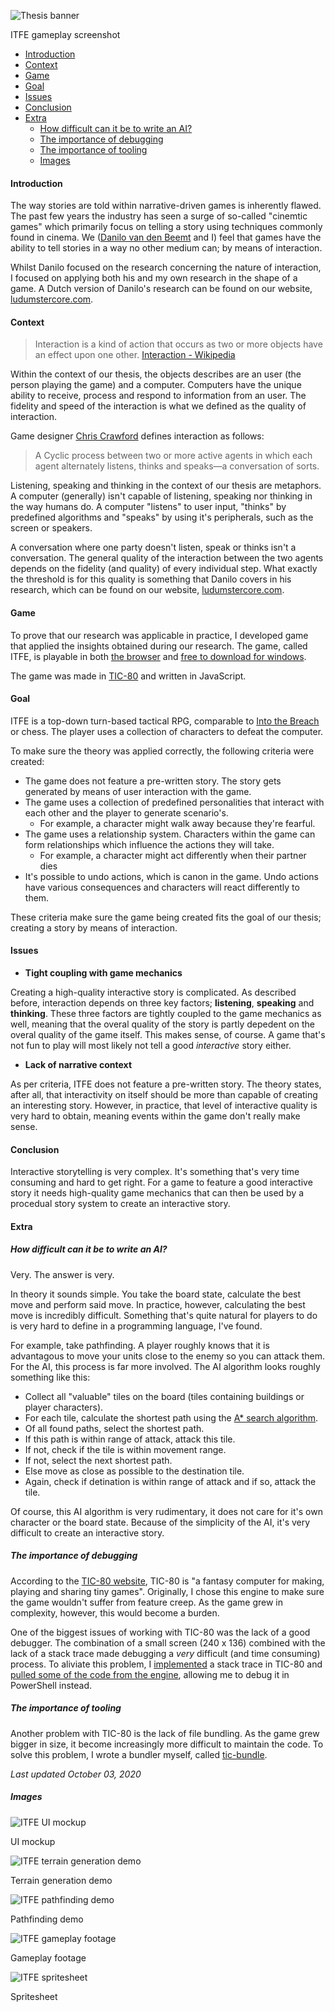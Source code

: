![Thesis banner](/assets/images/thesis/banner.png)

<caption>ITFE gameplay screenshot</caption>

<info
  primary="Meaningful Interaction in Narrative-driven Games"
  secondary="Thesis (4th year)"
  date="2020.01.06 - 2020.08.27"
/>

 - [Introduction](#introduction)
 - [Context](#context)
 - [Game](#game)
 - [Goal](#goal)
 - [Issues](#issues)
 - [Conclusion](#conclusion)
 - [Extra](#extra)
   - [How difficult can it be to write an AI?](#how-difficult-can-it-be-to-write-an-ai)
   - [The importance of debugging](#the-importance-of-debugging)
   - [The importance of tooling](#the-importance-of-tooling)
   - [Images](#images)

#### Introduction

The way stories are told within narrative-driven games is inherently flawed. The past few years the industry has seen a surge of so-called "cinemtic games" which primarily focus on telling a story using techniques commonly found in cinema. We ([Danilo van den Beemt](linkedin.com/in/danilovandenbeemt) and I) feel that games have the ability to tell stories in a way no other medium can; by means of interaction.

Whilst Danilo focused on the research concerning the nature of interaction, I focused on applying both his and my own research in the shape of a game. A Dutch version of Danilo's research can be found on our website, [ludumstercore.com](https://ludumstercore.com/).

#### Context

> Interaction is a kind of action that occurs as two or more objects have an effect upon one other. [Interaction - Wikipedia](https://en.wikipedia.org/wiki/Interaction)

Within the context of our thesis, the objects describes are an user (the person playing the game) and a computer. Computers have the unique ability to receive, process and respond to information from an user. The fidelity and speed of the interaction is what we defined as the quality of interaction.

Game designer [Chris Crawford](https://en.wikipedia.org/wiki/Chris_Crawford_(game_designer)) defines interaction as follows:

> A Cyclic process between two or more active agents in which each agent alternately listens, thinks and speaks—a conversation of sorts.

Listening, speaking and thinking in the context of our thesis are metaphors. A computer (generally) isn't capable of listening, speaking nor thinking in the way humans do. A computer "listens" to user input, "thinks" by predefined algorithms and "speaks" by using it's peripherals, such as the screen or speakers.

A conversation where one party doesn't listen, speak or thinks isn't a conversation. The general quality of the interaction between the two agents depends on the fidelity (and quality) of every individual step. What exactly the threshold is for this quality is something that Danilo covers in his research, which can be found on our website, [ludumstercore.com](https://ludumstercore.com/).

#### Game

To prove that our research was applicable in practice, I developed game that applied the insights obtained during our research. The game, called ITFE, is playable in both [the browser](https://ludumstercore.com/game) and [free to download for windows](https://drive.google.com/file/d/1VA29y7w1NmeKmoxb537ruFurPIEId4ZO/view).

The game was made in [TIC-80](https://tic80.com/) and written in JavaScript.

#### Goal

ITFE is a top-down turn-based tactical RPG, comparable to [Into the Breach](https://subsetgames.com/itb.html) or chess. The player uses a collection of characters to defeat the computer.

To make sure the theory was applied correctly, the following criteria were created:

 - The game does not feature a pre-written story. The story gets generated by means of user interaction with the game.
 - The game uses a collection of predefined personalities that interact with each other and the player to generate scenario's.
   - For example, a character might walk away because they're fearful.
 - The game uses a relationship system. Characters within the game can form relationships which influence the actions they will take.
   - For example, a character might act differently when their partner dies
 - It's possible to undo actions, which is canon in the game. Undo actions have various consequences and characters will react differently to them.

These criteria make sure the game being created fits the goal of our thesis; creating a story by means of interaction.

#### Issues

 - <b>Tight coupling with game mechanics</b>

Creating a high-quality interactive story is complicated. As described before, interaction depends on three key factors; <b>listening</b>, <b>speaking</b> and <b>thinking</b>. These three factors are tightly coupled to the game mechanics as well, meaning that the overal quality of the story is partly depedent on the overal quality of the game itself. This makes sense, of course. A game that's not fun to play will most likely not tell a good _interactive_ story either.

 - <b>Lack of narrative context</b>

As per criteria, ITFE does not feature a pre-written story. The theory states, after all, that interactivity on itself should be more than capable of creating an interesting story. However, in practice, that level of interactive quality is very hard to obtain, meaning events within the game don't really make sense.

#### Conclusion

Interactive storytelling is very complex. It's something that's very time consuming and hard to get right. For a game to feature a good interactive story it needs high-quality game mechanics that can then be used by a procedual story system to create an interactive story.

#### Extra

##### How difficult can it be to write an AI?

Very. The answer is very.

In theory it sounds simple. You take the board state, calculate the best move and perform said move. In practice, however, calculating the best move is incredibly difficult. Something that's quite natural for players to do is very hard to define in a programming language, I've found.

For example, take pathfinding. A player roughly knows that it is advantagous to move your units close to the enemy so you can attack them. For the AI, this process is far more involved. The AI algorithm looks roughly something like this:

 - Collect all "valuable" tiles on the board (tiles containing buildings or player characters).
 - For each tile, calculate the shortest path using the [A* search algorithm](https://en.wikipedia.org/wiki/A*_search_algorithm).
 - Of all found paths, select the shortest path.
 - If this path is within range of attack, attack this tile.
 - If not, check if the tile is within movement range.
 - If not, select the next shortest path.
 - Else move as close as possible to the destination tile.
 - Again, check if detination is within range of attack and if so, attack the tile.

Of course, this AI algorithm is very rudimentary, it does not care for it's own character or the board state. Because of the simplicity of the AI, it's very difficult to create an interactive story.

##### The importance of debugging

According to the [TIC-80 website](https://tic80.com/), TIC-80 is "a fantasy computer for making, playing and sharing tiny games". Originally, I chose this engine to make sure the game wouldn't suffer from feature creep. As the game grew in complexity, however, this would become a burden.

One of the biggest issues of working with TIC-80 was the lack of a good debugger. The combination of a small screen (240 x 136) combined with the lack of a stack trace made debugging a _very_ difficult (and time consuming) process. To aliviate this problem, I [implemented](https://github.com/nesbox/TIC-80/issues/1113) a stack trace in TIC-80 and [pulled some of the code from the engine](https://twitter.com/ChronoDave/status/1288083439657328640), allowing me to debug it in PowerShell instead.

##### The importance of tooling

Another problem with TIC-80 is the lack of file bundling. As the game grew bigger in size, it become increasingly more difficult to maintain the code. To solve this problem, I wrote a bundler myself, called [tic-bundle](https://github.com/chronoDave/tic-bundle).

<box pt="8px">

<i>Last updated October 03, 2020</i>

</box>

##### Images

![ITFE UI mockup](/assets/images/thesis/mockup.png)

<caption>UI mockup</caption>

![ITFE terrain generation demo](/assets/images/thesis/terrain.gif)

<caption>Terrain generation demo</caption>

![ITFE pathfinding demo](/assets/images/thesis/pathfinding.gif)

<caption>Pathfinding demo</caption>

![ITFE gameplay footage](/assets/images/thesis/gameplay.gif)

<caption>Gameplay footage</caption>

![ITFE spritesheet](/assets/images/thesis/spritesheet.png)

<caption>Spritesheet</caption>